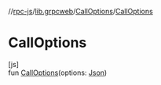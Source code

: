 //[rpc-js](../../../index.md)/[lib.grpcweb](../index.md)/[CallOptions](index.md)/[CallOptions](-call-options.md)

# CallOptions

[js]\
fun [CallOptions](-call-options.md)(options: [Json](https://kotlinlang.org/api/latest/jvm/stdlib/kotlin.js/-json/index.html))
